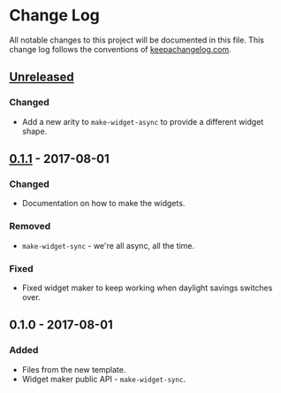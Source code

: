 # Change Log
All notable changes to this project will be documented in this file. This change log follows the conventions of [keepachangelog.com](http://keepachangelog.com/).

## [Unreleased]
### Changed
- Add a new arity to `make-widget-async` to provide a different widget shape.

## [0.1.1] - 2017-08-01
### Changed
- Documentation on how to make the widgets.

### Removed
- `make-widget-sync` - we're all async, all the time.

### Fixed
- Fixed widget maker to keep working when daylight savings switches over.

## 0.1.0 - 2017-08-01
### Added
- Files from the new template.
- Widget maker public API - `make-widget-sync`.

[Unreleased]: https://github.com/your-name/timetag-pivotal/compare/0.1.1...HEAD
[0.1.1]: https://github.com/your-name/timetag-pivotal/compare/0.1.0...0.1.1

